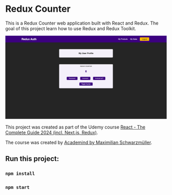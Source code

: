 # Redux Counter

This is a Redux Counter web application built with React and Redux. The goal of this project learn how to use Redux and Redux Toolkit.

![Screenshot with game](/public/screencapture.png)

This project was created as part of the Udemy course [React - The Complete Guide 2024 (incl. Next.js, Redux)](https://www.udemy.com/course/react-the-complete-guide-incl-redux/).

The course was created by [Academind by Maximilian Schwarzmüller](https://www.udemy.com/user/academind/).

## Run this project:

### `npm install`

### `npm start`